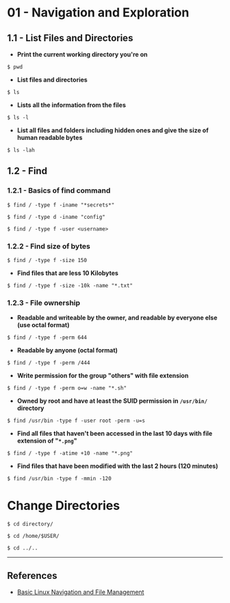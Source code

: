 # 01 - Navigation and Exploration

## 1.1 - List Files and Directories

- **Print the current working directory you're on**

`$ pwd`

- **List files and directories**

`$ ls`

- **Lists all the information from the files**

`$ ls -l`

- **List all files and folders including hidden ones and give the size of human readable bytes**

`$ ls -lah`

## 1.2 - Find

### 1.2.1 - Basics of find command

`$ find / -type f -iname "*secrets*"`

`$ find / -type d -iname "config"`

`$ find / -type f -user <username>`

### 1.2.2 - Find size of bytes

`$ find / -type f -size 150`

- **Find files that are less 10 Kilobytes**

`$ find / -type f -size -10k -name "*.txt"`

### 1.2.3 - File ownership

- **Readable and writeable by the owner, and readable by everyone else (use octal format)**

`$ find / -type f -perm 644`

- **Readable by anyone (octal format)**

`$ find / -type f -perm /444`

- **Write permission for the group "others" with file extension**

`$ find / -type f -perm o=w -name "*.sh"`

- **Owned by root and have at least the SUID permission in `/usr/bin/` directory**

`$ find /usr/bin -type f -user root -perm -u=s`

- **Find all files that haven't been accessed in the last 10 days with file extension of "`*.png`"**

`$ find / -type f -atime +10 -name "*.png"`

- **Find files that have been modified with the last 2 hours (120 minutes)**

`$ find /usr/bin -type f -mmin -120`

# Change Directories

`$ cd directory/`

`$ cd /home/$USER/`

`$ cd ../..`

---
## References

- [Basic Linux Navigation and File Management](https://www.digitalocean.com/community/tutorials/basic-linux-navigation-and-file-management#navigation-and-exploration)